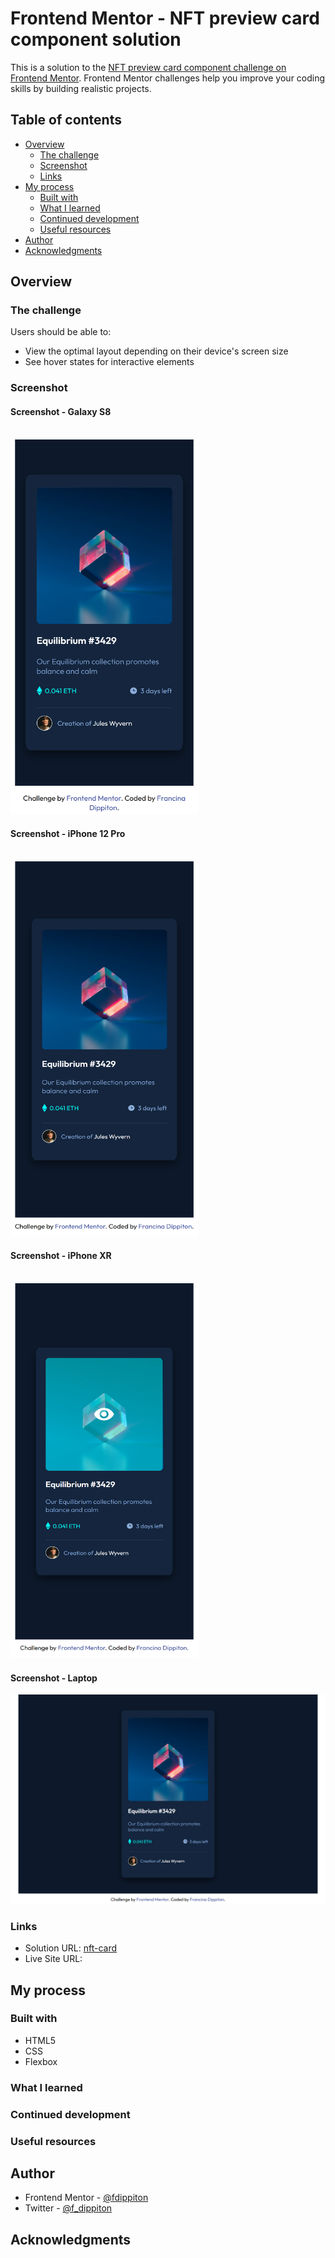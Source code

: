 # Frontend Mentor - NFT preview card component solution

This is a solution to the [NFT preview card component challenge on Frontend Mentor](https://www.frontendmentor.io/challenges/nft-preview-card-component-SbdUL_w0U). Frontend Mentor challenges help you improve your coding skills by building realistic projects.

## Table of contents

- [Overview](#overview)
  - [The challenge](#the-challenge)
  - [Screenshot](#screenshot)
  - [Links](#links)
- [My process](#my-process)
  - [Built with](#built-with)
  - [What I learned](#what-i-learned)
  - [Continued development](#continued-development)
  - [Useful resources](#useful-resources)
- [Author](#author)
- [Acknowledgments](#acknowledgments)

## Overview

### The challenge

Users should be able to:

- View the optimal layout depending on their device's screen size
- See hover states for interactive elements

### Screenshot

#### Screenshot - Galaxy S8
<br/>
<img src="./Screenshots/Frontend_mentor_nft-card(Galaxy S8).png" width="300" height="600">

#### Screenshot - iPhone 12 Pro
<br/>
<img src="./Screenshots/Frontend_mentor_nft-card(iPhone 12 Pro).png" width="300" height="600">

#### Screenshot - iPhone XR
<br/>
<img src="./Screenshots/Frontend_mentor_nft-card(iPhone XR).png" width="300" height="600">

#### Screenshot - Laptop
![](<./Screenshots/Frontend_mentor_nft-card(Laptop).png>)

### Links

- Solution URL: [nft-card](https://github.com/fdippiton/nft-card)
- Live Site URL: []()

## My process

### Built with

- HTML5
- CSS
- Flexbox

### What I learned

### Continued development

### Useful resources

## Author

- Frontend Mentor - [@fdippiton](https://www.frontendmentor.io/profile/fdippiton)
- Twitter - [@f_dippiton](https://www.twitter.com/f_dippiton)

## Acknowledgments
